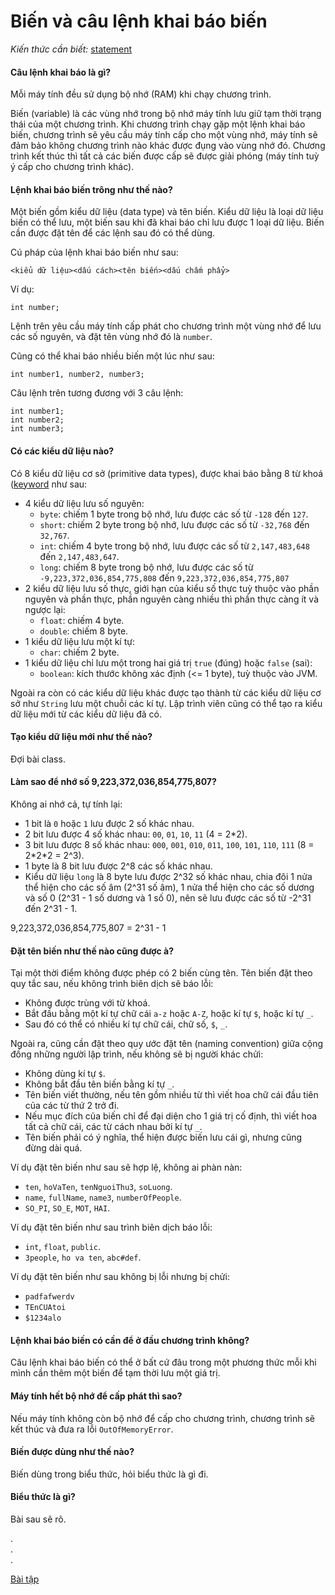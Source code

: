 # Biến và câu lệnh khai báo biến
*Kiến thức cần biết:* [statement](../../terminology.md#statement)

#### Câu lệnh khai báo là gì?
Mỗi máy tính đều sử dụng bộ nhớ (RAM) khi chạy chương trình.

Biến (variable) là các vùng nhớ trong bộ nhớ máy tính lưu giữ tạm thời trạng thái của một chương trình. Khi chương trình chạy gặp một lệnh khai báo biến, chương trình sẽ yêu cầu máy tính cấp cho một vùng nhớ, máy tính sẽ đảm bảo không chương trình nào khác được đụng vào vùng nhớ đó. Chương trình kết thúc thì tất cả các biến được cấp sẽ được giải phóng (máy tính tuỳ ý cấp cho chương trình khác).

#### Lệnh khai báo biến trông như thế nào?
Một biến gồm kiểu dữ liệu (data type) và tên biến. Kiểu dữ liệu là loại dữ liệu biến có thể lưu, một biến sau khi đã khai báo chỉ lưu được 1 loại dữ liệu. Biến cần được đặt tên để các lệnh sau đó có thể dùng.

Cú pháp của lệnh khai báo biến như sau:
```
<kiểu dữ liệu><dấu cách><tên biến><dấu chấm phẩy>
```

Ví dụ:
```
int number;
```
Lệnh trên yêu cầu máy tính cấp phát cho chương trình một vùng nhớ để lưu các số nguyên, và đặt tên vùng nhớ đó là `number`.

Cũng có thể khai báo nhiều biến một lúc như sau:
```
int number1, number2, number3;
```

Câu lệnh trên tương đương với 3 câu lệnh:
```
int number1;
int number2;
int number3;
```

#### Có các kiểu dữ liệu nào?

Có 8 kiểu dữ liệu cơ sở (primitive data types), được khai báo bằng 8 từ khoá ([keyword](#../../terminology.md#keyword) như sau:
- 4 kiểu dữ liệu lưu số nguyên:
    - `byte`: chiếm 1 byte trong bộ nhớ, lưu được các số từ `-128` đến `127`.
    - `short`: chiếm 2 byte trong bộ nhớ, lưu được các số từ `-32,768` đến `32,767`.
    - `int`: chiếm 4 byte trong bộ nhớ, lưu được các số từ `2,147,483,648` đến `2,147,483,647`.
    - `long`: chiếm 8 byte trong bộ nhớ, lưu được các số từ `-9,223,372,036,854,775,808` đến `9,223,372,036,854,775,807`
- 2 kiểu dữ liệu lưu số thực, giới hạn của kiểu số thực tuỳ thuộc vào phần nguyên và phần thực, phần nguyên càng nhiều thì phần thực càng ít và ngược lại:
    - `float`: chiếm 4 byte.
    - `double`: chiếm 8 byte.
- 1 kiểu dữ liệu lưu một kí tự:
    - `char`: chiếm 2 byte.
- 1 kiểu dữ liệu chỉ lưu một trong hai giá trị `true` (đúng) hoặc `false` (sai):
    - `boolean`: kích thước không xác định (<= 1 byte), tuỳ thuộc vào JVM.

Ngoài ra còn có các kiểu dữ liệu khác được tạo thành từ các kiểu dữ liệu cơ sở như `String` lưu một chuỗi các kí tự. Lập trình viên cũng có thể tạo ra kiểu dữ liệu mới từ các kiểu dữ liệu đã có. 

#### Tạo kiểu dữ liệu mới như thế nào?
Đợi bài class.

#### Làm sao để nhớ số 9,223,372,036,854,775,807?
Không ai nhớ cả, tự tính lại:
- 1 bit là `0` hoặc `1` lưu được 2 số khác nhau.
- 2 bit lưu được 4 số khác nhau: `00`, `01`, `10`, `11` (4 = 2\*2).
- 3 bit lưu được 8 số khác nhau: `000`, `001`, `010`, `011`, `100`, `101`, `110`, `111` (8 = 2\*2\*2 = 2^3).
- 1 byte là 8 bit lưu được 2^8 các số khác nhau.
- Kiểu dữ liệu `long` là 8 byte lưu được 2^32 số khác nhau, chia đôi 1 nửa thể hiện cho các số âm (2^31 số âm), 1 nửa thể hiện cho các số dương và số 0 (2^31 - 1 số dương và 1 số 0), nên sẽ lưu được các số từ -2^31 đến 2^31 - 1.

9,223,372,036,854,775,807 = 2^31 - 1

#### Đặt tên biến như thế nào cũng được à?

Tại một thời điểm không được phép có 2 biến cùng tên. Tên biến đặt theo quy tắc sau, nếu không trình biên dịch sẽ báo lỗi:
- Không được trùng với từ khoá.
- Bắt đầu bằng một kí tự chữ cái `a-z` hoặc `A-Z`, hoặc kí tự `$`, hoặc kí tự `_`.
- Sau đó có thể có nhiều kí tự chữ cái, chữ số, `$`, `_`.

Ngoài ra, cũng cần đặt theo quy ước đặt tên (naming convention) giữa cộng đồng những người lập trình, nếu không sẽ bị người khác chửi:
- Không dùng kí tự `$`.
- Không bắt đầu tên biến bằng kí tự `_`.
- Tên biến viết thường, nếu tên gồm nhiều từ thì viết hoa chữ cái đầu tiên của các từ thứ 2 trở đi.
- Nếu mục đích của biến chỉ để đại diện cho 1 giá trị cố định, thì viết hoa tất cả chữ cái, các từ cách nhau bởi kí tự `_`.
- Tên biến phải có ý nghĩa, thể hiện được biến lưu cái gì, nhưng cũng đừng dài quá.

Ví dụ đặt tên biến như sau sẽ hợp lệ, không ai phàn nàn:
- `ten`, `hoVaTen`, `tenNguoiThu3`, `soLuong`.
- `name`, `fullName`, `name3`, `numberOfPeople`.
- `SO_PI`, `SO_E`, `MOT`, `HAI`.

Ví dụ đặt tên biến như sau trình biên dịch báo lỗi:
- `int`, `float`, `public`.
- `3people`, `ho va ten`, `abc#def`.

Ví dụ đặt tên biến như sau không bị lỗi nhưng bị chửi:
- `padfafwerdv`
- `TEnCUAtoi`
- `$1234alo`

#### Lệnh khai báo biến có cần để ở đầu chương trình không?
Câu lệnh khai báo biến có thể ở bất cứ đâu trong một phương thức mỗi khi mình cần thêm một biến để tạm thời lưu một giá trị.

#### Máy tính hết bộ nhớ để cấp phát thì sao?
Nếu máy tính không còn bộ nhớ để cấp cho chương trình, chương trình sẽ kết thúc và đưa ra lỗi `OutOfMemoryError`.

#### Biến được dùng như thế nào?
Biến dùng trong biểu thức, hỏi biểu thức là gì đi.

#### Biểu thức là gì?
Bài sau sẽ rõ.

.  
.  
.  

[Bài tập](exercise.md)

